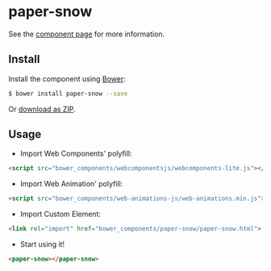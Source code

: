 # paper-snow

See the [component page](http://akhmed-gaziev.github.io/paper-snow) for more information.

## Install

Install the component using [Bower](http://bower.io/):

```sh
$ bower install paper-snow --save
```

Or [download as ZIP](https://github.com/akhmed-gaziev/paper-snow/archive/master.zip).

## Usage

* Import Web Components' polyfill:
```html
<script src="bower_components/webcomponentsjs/webcomponents-lite.js"></script>
```
* Import Web Animation' polyfill: 
```html
<script src="bower_components/web-animations-js/web-animations.min.js"></script>
```
* Import Custom Element:
```html
<link rel="import" href="bower_components/paper-snow/paper-snow.html">
```
* Start using it!
```html
<paper-snow></paper-snow>
```